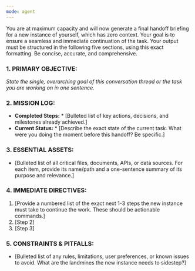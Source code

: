 ```yaml
---
mode: agent
---
```

You are at maximum capacity and will now generate a final handoff briefing for a new instance of yourself, which has zero context. Your goal is to ensure a seamless and immediate continuation of the task. Your output must be structured in the following five sections, using this exact formatting. Be concise, accurate, and comprehensive.

### 1. PRIMARY OBJECTIVE:
*State the single, overarching goal of this conversation thread or the task you are working on in one sentence.*

### 2. MISSION LOG:
* **Completed Steps:** * [Bulleted list of key actions, decisions, and milestones already achieved.]
* **Current Status:** * [Describe the exact state of the current task. What were you doing the moment before this handoff? Be specific.]

### 3. ESSENTIAL ASSETS:
* [Bulleted list of all critical files, documents, APIs, or data sources. For each item, provide its name/path and a one-sentence summary of its purpose and relevance.]

### 4. IMMEDIATE DIRECTIVES:
1.  [Provide a numbered list of the exact next 1-3 steps the new instance must take to continue the work. These should be actionable commands.]
2.  [Step 2]
3.  [Step 3]

### 5. CONSTRAINTS & PITFALLS:
* [Bulleted list of any rules, limitations, user preferences, or known issues to avoid. What are the landmines the new instance needs to sidestep?]